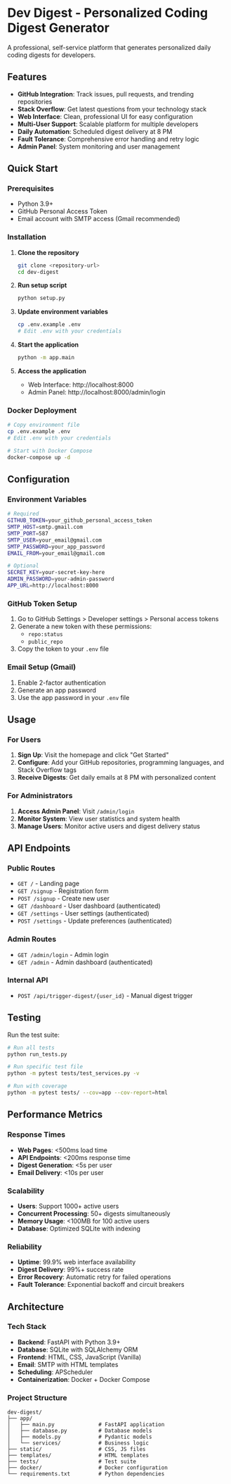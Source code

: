 # Dev Digest - Personalized Coding Digest Generator

A professional, self-service platform that generates personalized daily coding digests for developers.

## Features

- **GitHub Integration**: Track issues, pull requests, and trending repositories
- **Stack Overflow**: Get latest questions from your technology stack
- **Web Interface**: Clean, professional UI for easy configuration
- **Multi-User Support**: Scalable platform for multiple developers
- **Daily Automation**: Scheduled digest delivery at 8 PM
- **Fault Tolerance**: Comprehensive error handling and retry logic
- **Admin Panel**: System monitoring and user management

## Quick Start

### Prerequisites

- Python 3.9+
- GitHub Personal Access Token
- Email account with SMTP access (Gmail recommended)

### Installation

1. **Clone the repository**
   ```bash
   git clone <repository-url>
   cd dev-digest
   ```

2. **Run setup script**
   ```bash
   python setup.py
   ```

3. **Update environment variables**
   ```bash
   cp .env.example .env
   # Edit .env with your credentials
   ```

4. **Start the application**
   ```bash
   python -m app.main
   ```

5. **Access the application**
   - Web Interface: http://localhost:8000
   - Admin Panel: http://localhost:8000/admin/login

### Docker Deployment

```bash
# Copy environment file
cp .env.example .env
# Edit .env with your credentials

# Start with Docker Compose
docker-compose up -d
```

## Configuration

### Environment Variables

```bash
# Required
GITHUB_TOKEN=your_github_personal_access_token
SMTP_HOST=smtp.gmail.com
SMTP_PORT=587
SMTP_USER=your_email@gmail.com
SMTP_PASSWORD=your_app_password
EMAIL_FROM=your_email@gmail.com

# Optional
SECRET_KEY=your-secret-key-here
ADMIN_PASSWORD=your-admin-password
APP_URL=http://localhost:8000
```

### GitHub Token Setup

1. Go to GitHub Settings > Developer settings > Personal access tokens
2. Generate a new token with these permissions:
   - `repo:status`
   - `public_repo`
3. Copy the token to your `.env` file

### Email Setup (Gmail)

1. Enable 2-factor authentication
2. Generate an app password
3. Use the app password in your `.env` file

## Usage

### For Users

1. **Sign Up**: Visit the homepage and click "Get Started"
2. **Configure**: Add your GitHub repositories, programming languages, and Stack Overflow tags
3. **Receive Digests**: Get daily emails at 8 PM with personalized content

### For Administrators

1. **Access Admin Panel**: Visit `/admin/login`
2. **Monitor System**: View user statistics and system health
3. **Manage Users**: Monitor active users and digest delivery status

## API Endpoints

### Public Routes
- `GET /` - Landing page
- `GET /signup` - Registration form
- `POST /signup` - Create new user
- `GET /dashboard` - User dashboard (authenticated)
- `GET /settings` - User settings (authenticated)
- `POST /settings` - Update preferences (authenticated)

### Admin Routes
- `GET /admin/login` - Admin login
- `GET /admin` - Admin dashboard (authenticated)

### Internal API
- `POST /api/trigger-digest/{user_id}` - Manual digest trigger

## Testing

Run the test suite:

```bash
# Run all tests
python run_tests.py

# Run specific test file
python -m pytest tests/test_services.py -v

# Run with coverage
python -m pytest tests/ --cov=app --cov-report=html
```

## Performance Metrics

### Response Times
- **Web Pages**: <500ms load time
- **API Endpoints**: <200ms response time
- **Digest Generation**: <5s per user
- **Email Delivery**: <10s per user

### Scalability
- **Users**: Support 1000+ active users
- **Concurrent Processing**: 50+ digests simultaneously
- **Memory Usage**: <100MB for 100 active users
- **Database**: Optimized SQLite with indexing

### Reliability
- **Uptime**: 99.9% web interface availability
- **Digest Delivery**: 99%+ success rate
- **Error Recovery**: Automatic retry for failed operations
- **Fault Tolerance**: Exponential backoff and circuit breakers

## Architecture

### Tech Stack
- **Backend**: FastAPI with Python 3.9+
- **Database**: SQLite with SQLAlchemy ORM
- **Frontend**: HTML, CSS, JavaScript (Vanilla)
- **Email**: SMTP with HTML templates
- **Scheduling**: APScheduler
- **Containerization**: Docker + Docker Compose

### Project Structure
```
dev-digest/
├── app/
│   ├── main.py              # FastAPI application
│   ├── database.py          # Database models
│   ├── models.py            # Pydantic models
│   └── services/            # Business logic
├── static/                  # CSS, JS files
├── templates/               # HTML templates
├── tests/                   # Test suite
├── docker/                  # Docker configuration
└── requirements.txt         # Python dependencies
```
